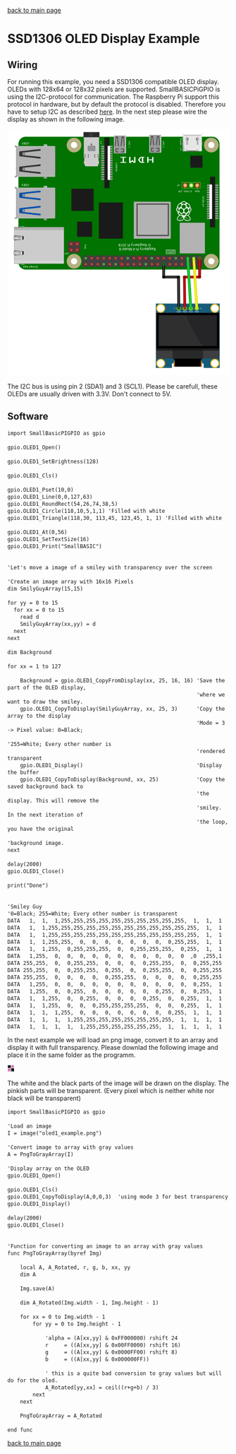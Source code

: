 [back to main page](./index.html)

# SSD1306 OLED Display Example

## Wiring

For running this example, you need a SSD1306 compatible OLED display. OLEDs with 128x64 or 128x32 pixels are supported. SmallBASICPiGPIO is using the I2C-protocol for communication. The Raspberry Pi support this protocol in hardware, but by default the protocol is disabled. Therefore you have to setup I2C as described [here](./setupi2c.html). In the next step please wire the display as shown in the following image.

![Wiring ssd1306](./images/ssd1306_wiring.png)

The I2C bus is using pin 2 (SDA1) and 3 (SCL1). Please be carefull, these OLEDs are usually driven with 3.3V. Don't connect to 5V.

## Software

```freebasic
import SmallBasicPIGPIO as gpio

gpio.OLED1_Open()

gpio.OLED1_SetBrightness(128)

gpio.OLED1_Cls()

gpio.OLED1_Pset(10,0)
gpio.OLED1_Line(0,0,127,63)
gpio.OLED1_RoundRect(54,26,74,38,5)
gpio.OLED1_Circle(118,10,5,1,1) 'Filled with white
gpio.OLED1_Triangle(118,30, 113,45, 123,45, 1, 1) 'Filled with white

gpio.OLED1_At(0,56)
gpio.OLED1_SetTextSize(16)
gpio.OLED1_Print("SmallBASIC")


'Let's move a image of a smiley with transparency over the screen

'Create an image array with 16x16 Pixels
dim SmilyGuyArray(15,15)

for yy = 0 to 15
  for xx = 0 to 15
    read d
    SmilyGuyArray(xx,yy) = d
  next
next

dim Background

for xx = 1 to 127

    Background = gpio.OLED1_CopyFromDisplay(xx, 25, 16, 16) 'Save the part of the OLED display,
                                                            'where we want to draw the smiley.
    gpio.OLED1_CopyToDisplay(SmilyGuyArray, xx, 25, 3)      'Copy the array to the display
                                                            'Mode = 3 -> Pixel value: 0=Black;
                                                            '255=White; Every other number is
                                                            'rendered transparent
    gpio.OLED1_Display()                                    'Display the buffer
    gpio.OLED1_CopyToDisplay(Background, xx, 25)            'Copy the saved background back to
                                                            'the display. This will remove the
                                                            'smiley. In the next iteration of
                                                            'the loop, you have the original
                                                            'background image.
next

delay(2000)
gpio.OLED1_Close()

print("Done")


'Smiley Guy
'0=Black; 255=White; Every other number is transparent
DATA   1,  1,  1,255,255,255,255,255,255,255,255,255,255,  1,  1,  1
DATA   1,  1,255,255,255,255,255,255,255,255,255,255,255,255,  1,  1
DATA   1,  1,255,255,255,255,255,255,255,255,255,255,255,255,  1,  1
DATA   1,  1,255,255,  0,  0,  0,  0,  0,  0,  0,  0,255,255,  1,  1
DATA   1,  1,255,  0,255,255,255,  0,  0,255,255,255,  0,255,  1,  1
DATA   1,255,  0,  0,  0,  0,  0,  0,  0,  0,  0,  0,  0  ,0  ,255,1
DATA 255,255,  0,  0,255,255,  0,  0,  0,  0,255,255,  0,  0,255,255
DATA 255,255,  0,  0,255,255,  0,255,  0,  0,255,255,  0,  0,255,255
DATA 255,255,  0,  0,  0,  0,  0,255,255,  0,  0,  0,  0,  0,255,255
DATA   1,255,  0,  0,  0,  0,  0,  0,  0,  0,  0,  0,  0,  0,255,  1
DATA   1,255,  0,  0,255,  0,  0,  0,  0,  0,  0,255,  0,  0,255,  1
DATA   1,  1,255,  0,  0,255,  0,  0,  0,  0,255,  0,  0,255,  1,  1
DATA   1,  1,255,  0,  0,  0,255,255,255,255,  0,  0,  0,255,  1,  1
DATA   1,  1,  1,255,  0,  0,  0,  0,  0,  0,  0,  0,255,  1,  1,  1
DATA   1,  1,  1,  1,255,255,255,255,255,255,255,255,  1,  1,  1,  1
DATA   1,  1,  1,  1,  1,255,255,255,255,255,255,  1,  1,  1,  1,  1
```


In the next example we will load an png image, convert it to an array and display it with full transparency. Please downlad the following image and place it in the same folder as the programm.

![Example Image](./images/oled1_example.png)

The white and the black parts of the image will be drawn on the display. The pinkish parts will be transparent. (Every pixel which is neither white nor black will be transparent)

```freebasic
import SmallBasicPIGPIO as gpio

'Load an image
I = image("oled1_example.png")

'Convert image to array with gray values
A = PngToGrayArray(I)

'Display array on the OLED
gpio.OLED1_Open()

gpio.OLED1_Cls()
gpio.OLED1_CopyToDisplay(A,0,0,3)  'using mode 3 for best transparency
gpio.OLED1_Display()

delay(2000)
gpio.OLED1_Close()


'Function for converting an image to an array with gray values
func PngToGrayArray(byref Img)

    local A, A_Rotated, r, g, b, xx, yy
    dim A

    Img.save(A)

    dim A_Rotated(Img.width - 1, Img.height - 1)

    for xx = 0 to Img.width - 1
        for yy = 0 to Img.height - 1

            'alpha = (A[xx,yy] & 0xFF000000) rshift 24
            r     = ((A[xx,yy] & 0x00FF0000) rshift 16)
            g     = ((A[xx,yy] & 0x0000FF00) rshift 8)
            b     = ((A[xx,yy] & 0x000000FF))

            ' this is a quite bad conversion to gray values but will do for the oled.
            A_Rotated[yy,xx] = ceil((r+g+b) / 3)
        next
    next

    PngToGrayArray = A_Rotated

end func
```

[back to main page](./index.html)
